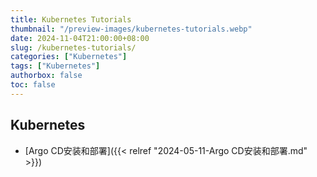 ```yaml
---
title: Kubernetes Tutorials
thumbnail: "/preview-images/kubernetes-tutorials.webp"
date: 2024-11-04T21:00:00+08:00
slug: /kubernetes-tutorials/
categories: ["Kubernetes"]
tags: ["Kubernetes"]
authorbox: false
toc: false
---
```


## Kubernetes
* [Argo CD安装和部署]({{< relref "2024-05-11-Argo CD安装和部署.md" >}})